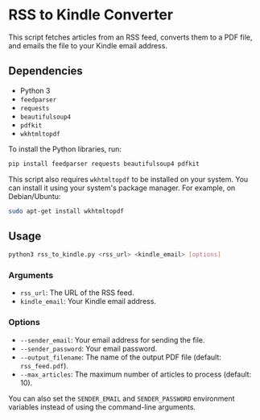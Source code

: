# RSS to Kindle Converter

This script fetches articles from an RSS feed, converts them to a PDF file, and emails the file to your Kindle email address.

## Dependencies

* Python 3
* `feedparser`
* `requests`
* `beautifulsoup4`
* `pdfkit`
* `wkhtmltopdf`

To install the Python libraries, run:
```bash
pip install feedparser requests beautifulsoup4 pdfkit
```

This script also requires `wkhtmltopdf` to be installed on your system. You can install it using your system's package manager. For example, on Debian/Ubuntu:
```bash
sudo apt-get install wkhtmltopdf
```

## Usage

```bash
python3 rss_to_kindle.py <rss_url> <kindle_email> [options]
```

### Arguments

* `rss_url`: The URL of the RSS feed.
* `kindle_email`: Your Kindle email address.

### Options

* `--sender_email`: Your email address for sending the file.
* `--sender_password`: Your email password.
* `--output_filename`: The name of the output PDF file (default: `rss_feed.pdf`).
* `--max_articles`: The maximum number of articles to process (default: 10).

You can also set the `SENDER_EMAIL` and `SENDER_PASSWORD` environment variables instead of using the command-line arguments.
